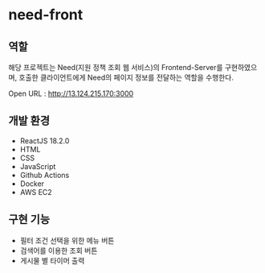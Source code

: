 # need-front

## 역할

해당 프로젝트는 Need(지원 정책 조회 웹 서비스)의 Frontend-Server를 구현하였으며, 호출한 클라이언트에게 Need의 페이지 정보를 전달하는 역할을 수행한다.

Open URL : http://13.124.215.170:3000

## 개발 환경

- ReactJS 18.2.0
- HTML
- CSS
- JavaScript
- Github Actions
- Docker
- AWS EC2

## 구현 기능

- 필터 조건 선택을 위한 메뉴 버튼
- 검색어를 이용한 조회 버튼
- 게시물 별 타이머 출력
